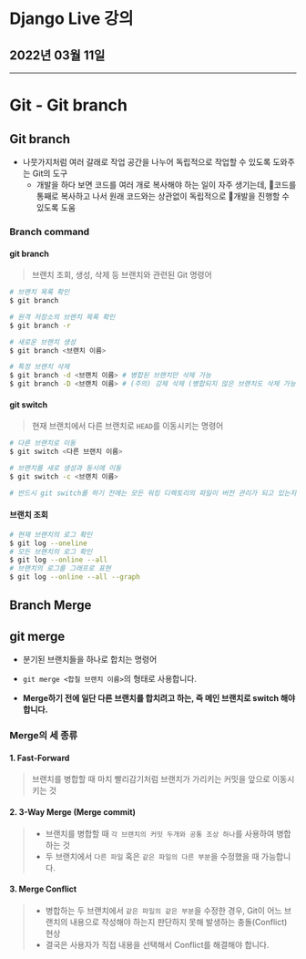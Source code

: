 # Django Live 강의

## 2022년 03월 11일

---

# Git - Git branch

## Git branch

+ 나뭇가지처럼 여러 갈래로 작업 공간을 나누어 독립적으로 작업할 수 있도록 도와주는 Git의 도구
  - 개발을 하다 보면 코드를 여러 개로 복사해야 하는 일이 자주 생기는데, 코드를 통째로 복사하고 나서 원래 코드와는 상관없이 독립적으로 개발을 진행할 수 있도록 도움

### Branch command

#### git branch

> 브랜치 조회, 생성, 삭제 등 브랜치와 관련된 Git 명령어

```bash
# 브랜치 목록 확인
$ git branch

# 원격 저장소의 브랜치 목록 확인
$ git branch -r

# 새로운 브랜치 생성
$ git branch <브랜치 이름>

# 특정 브랜치 삭제
$ git branch -d <브랜치 이름> # 병합된 브랜치만 삭제 가능
$ git branch -D <브랜치 이름> # (주의) 강제 삭제 (병합되지 않은 브랜치도 삭제 가능)
```

#### git switch

> 현재 브랜치에서 다른 브랜치로 `HEAD`를 이동시키는 명령어 

```bash
# 다른 브랜치로 이동
$ git switch <다른 브랜치 이름>

# 브랜치를 새로 생성과 동시에 이동
$ git switch -c <브랜치 이름>

# 반드시 git switch를 하기 전에는 모든 워킹 디렉토리의 파일이 버전 관리가 되고 있는지 확인해야 함
```

#### 브랜치 조회

```bash
# 현재 브랜치의 로그 확인
$ git log --oneline
# 모든 브랜치의 로그 확인
$ git log --online --all
# 브랜치의 로그를 그래프로 표현
$ git log --online --all --graph
```



## Branch Merge

## git merge

+ 분기된 브랜치들을 하나로 합치는 명령어
+ `git merge <합칠 브랜치 이름>`의 형태로 사용합니다.

+ **Merge하기 전에 일단 다른 브랜치를 합치려고 하는, 즉 메인 브랜치로 switch 해야합니다.**

### Merge의 세 종류

#### 1. Fast-Forward

> 브랜치를 병합할 때 마치 빨리감기처럼 브랜치가 가리키는 커밋을 앞으로 이동시키는 것

#### 2. 3-Way Merge (Merge commit)

> - 브랜치를 병합할 때 `각 브랜치의 커밋 두개와 공통 조상 하나`를 사용하여 병합하는 것
> - 두 브랜치에서 `다른 파일` 혹은 `같은 파일의 다른 부분`을 수정했을 때 가능합니다.

#### 3. Merge Conflict

> - 병합하는 두 브랜치에서 `같은 파일의 같은 부분`을 수정한 경우, Git이 어느 브랜치의 내용으로 작성해야 하는지 판단하지 못해 발생하는 충돌(Conflict) 현상
> - 결국은 사용자가 직접 내용을 선택해서 Conflict를 해결해야 합니다.
